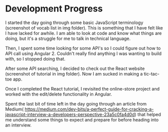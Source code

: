 # Development Progress

I started the day going through some basic JavaScript terminology (screenshot of vocab list in img folder). This is something that I have felt like I have lacked for awhile. I am able to look at code and know what things are doing, but it's a struggle for me to talk in technical language.

Then, I spent some time looking for some API's so I could figure out how to API call using Angular 2. Couldn't really find anything I was wanting to build with, so I stopped doing that.

After some API searching, I decided to check out the React website (screenshot of tutorial in img folder). Now I am sucked in making a tic-tac-toe app.

Once I completed the React tutorial, I revisited the online-store project and worked with the edit/delete functionality in Angular.

Spent the last bit of time left in the day going through an article from Medium(
 https://medium.com/dev-bits/a-perfect-guide-for-cracking-a-javascript-interview-a-developers-perspective-23a5c0fa4d0d) that helped me understand some things to expect and prepare for before heading into an interview.
